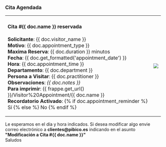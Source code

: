 <div class="container row">
  <table>
    <h3>Cita Agendada</h3>
    <tr>
      <td style="widht: 60%;">
      <h4>Cita <b>#{{ doc.name }}</b> reservada</h4>
      <p><b>Solicitante</b>: {{ doc.visitor_name }}<br>
      <b>Motivo</b>: {{ doc.appointment_type }}<br>
      <b>Maxima Reserva</b>: {{ doc.duration }} minutos<br>
      <b>Fecha</b>: {{ doc.get_formatted('appointment_date') }}<br>
      <b>Hora</b>: {{ doc.appointment_time }}<br>
      <b>Departamento</b>: {{ doc.department }}<br>
      <b>Persona a Visitar</b>: {{ doc.practitioner }}<br>
      <b>Observaciones</b>: <i>{{ doc.notes }}</i><br>
      <b>Para imprimir</b>: {{ frappe.get_url() }}/Visitor%20Appointment/{{ doc.name }}<br>
      <b>Recordatorio Activado</b>: 
        {% if doc.appointment_reminder %}
          S&iacute;
        {% else %}
          No
        {% endif %}  
      <br>
      </td>
      <td style="widht: 40%;">
        <img src={{ doc.qr_code }} />
      </td>
    <tr>
  </table>
<p>Le esperamos en el d&iacute;a y hora indicados. Si desea modificar algo envie correo electr&oacute;nico a <b>clientes@pibico.es</b> indicando en el asunto <b>"Modificaci&oacute;n a Cita #{{ doc.name }}"</b><br>Saludos</p>
</div>